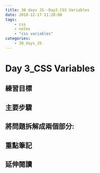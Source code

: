 ```yaml
---
title: 30 days JS--Day3_CSS Variables
date: 2018-12-17 11:28:00
tags:
    - css
    - notes
    - "css variables"
categories:
    - 30_days_JS
---
```


# Day 3_CSS Variables
## 練習目標


## 主要步驟
將問題拆解成兩個部分:
-
    
## 重點筆記



## 延伸閱讀

[]()    